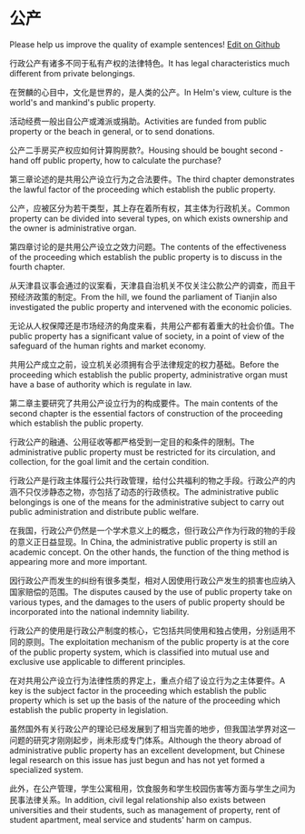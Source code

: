 # 公产

Please help us improve the quality of example sentences! [Edit on Github](https://github.com/jiyushe/jiyu-example-sentence-source/blob/main/chinese/gongchan.md)

<p><span class="chinese">行政公产有诸多不同于私有产权的法律特色。</span><span class="english">It has legal characteristics much different from private belongings.</span></p>

<p><span class="chinese">在贺麟的心目中，文化是世界的，是人类的公产。</span><span class="english">In Helm's view, culture is the world's and mankind's public property.</span></p>

<p><span class="chinese">活动经费一般出自公产或滩派或捐助。</span><span class="english">Activities are funded from public property or the beach in general, or to send donations.</span></p>

<p><span class="chinese">公产二手房买产权应如何计算购房款?。</span><span class="english">Housing should be bought second -hand off public property, how to calculate the purchase?</span></p>

<p><span class="chinese">第三章论述的是共用公产设立行为之合法要件。</span><span class="english">The third chapter demonstrates the lawful factor of the proceeding which establish the public property.</span></p>

<p><span class="chinese">公产，应被区分为若干类型，其上存在着所有权，其主体为行政机关。</span><span class="english">Common property can be divided into several types, on which exists ownership and the owner is administrative organ.</span></p>

<p><span class="chinese">第四章讨论的是共用公产设立之效力问题。</span><span class="english">The contents of the effectiveness of the proceeding which establish the public property is to discuss in the fourth chapter.</span></p>

<p><span class="chinese">从天津县议事会通过的议案看，天津县自治机关不仅关注公款公产的调查，而且干预经济政策的制定。</span><span class="english">From the hill, we found the parliament of Tianjin also investigated the public property and intervened with the economic policies.</span></p>

<p><span class="chinese">无论从人权保障还是市场经济的角度来看，共用公产都有着重大的社会价值。</span><span class="english">The public property has a significant value of society, in a point of view of the safeguard of the human rights and market economy.</span></p>

<p><span class="chinese">共用公产成立之前，设立机关必须拥有合乎法律规定的权力基础。</span><span class="english">Before the proceeding which establish the public property, administrative organ must have a base of authority which is regulate in law.</span></p>

<p><span class="chinese">第二章主要研究了共用公产设立行为的构成要件。</span><span class="english">The main contents of the second chapter is the essential factors of construction of the proceeding which establish the public property.</span></p>

<p><span class="chinese">行政公产的融通、公用征收等都严格受到一定目的和条件的限制。</span><span class="english">The administrative public property must be restricted for its circulation, and collection, for the goal limit and the certain condition.</span></p>

<p><span class="chinese">行政公产是行政主体履行公共行政管理，给付公共福利的物之手段。行政公产的内涵不只仅涉静态之物，亦包括了动态的行政债权。</span><span class="english">The administrative public belongings is one of the means for the administrative subject to carry out public administration and distribute public welfare.</span></p>

<p><span class="chinese">在我国，行政公产仍然是一个学术意义上的概念，但行政公产作为行政的物的手段的意义正日益显现。</span><span class="english">In China, the administrative public property is still an academic concept. On the other hands, the function of the thing method is appearing more and more important.</span></p>

<p><span class="chinese">因行政公产而发生的纠纷有很多类型，相对人因使用行政公产发生的损害也应纳入国家赔偿的范围。</span><span class="english">The disputes caused by the use of public property take on various types, and the damages to the users of public property should be incorporated into the national indemnity liability.</span></p>

<p><span class="chinese">行政公产的使用是行政公产制度的核心，它包括共同使用和独占使用，分别适用不同的原则。</span><span class="english">The exploitation mechanism of the public property is at the core of the public property system, which is classified into mutual use and exclusive use applicable to different principles.</span></p>

<p><span class="chinese">在对共用公产设立行为法律性质的界定上，重点介绍了设立行为之主体要件。</span><span class="english">A key is the subject factor in the proceeding which establish the public property which is set up the basis of the nature of the proceeding which establish the public property in legislation.</span></p>

<p><span class="chinese">虽然国外有关行政公产的理论已经发展到了相当完善的地步，但我国法学界对这一问题的研究才刚刚起步，尚未形成专门体系。</span><span class="english">Although the theory abroad of administrative public property has an excellent development, but Chinese legal research on this issue has just begun and has not yet formed a specialized system.</span></p>

<p><span class="chinese">此外，在公产管理，学生公寓租用，饮食服务和学生校园伤害等方面与学生之间为民事法律关系。</span><span class="english">In addition, civil legal relationship also exists between universities and their students, such as management of property, rent of student apartment, meal service and students' harm on campus.</span></p>

